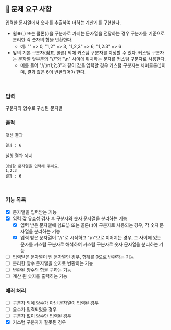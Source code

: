 ## 📍 문제 요구 사항

입력한 문자열에서 숫자를 추출하여 더하는 계산기를 구현한다.

- 쉼표(,) 또는 콜론(:)을 구분자로 가지는 문자열을 전달하는 경우 구분자를 기준으로 분리한 각 숫자의 합을 반환한다.
  - 예: "" => 0, "1,2" => 3, "1,2,3" => 6, "1,2:3" => 6
- 앞의 기본 구분자(쉼표, 콜론) 외에 커스텀 구분자를 지정할 수 있다.
  커스텀 구분자는 문자열 앞부분의 "//"와 "\n" 사이에 위치하는 문자를 커스텀 구분자로 사용한다.
  - 예를 들어 "//;\n1;2;3"과 같이 값을 입력할 경우 커스텀 구분자는 세미콜론(;)이며, 결과 값은 6이 반환되어야 한다.

<br />

### 입력

구분자와 양수로 구성된 문자열

### 출력

덧셈 결과

```
결과 : 6
```

실행 결과 예시

```
덧셈할 문자열을 입력해 주세요.
1,2:3
결과 : 6
```

<br />

### 기능 목록

- [x] 문자열을 입력받는 기능
- [x] 입력 값 유효성 검사 후 구분자와 숫자 문자열을 분리하는 기능
  - [x] 입력 받은 문자열에 쉼표(,) 또는 콜론(:)이 구분자로 사용되는 경우, 각 숫자 문자열을 분리하는 기능
  - [x] 입력 받은 문자열이 "//"로 시작하고 "\n"으로 이어지는 경우, 그 사이에 있는 문자를 커스텀 구분자로 해석하여 커스텀 구분자로 숫자 문자열을 분리하는 기능
- [ ] 입력받은 문자열이 빈 문자열인 경우, 합계를 0으로 반환하는 기능
- [ ] 분리한 양수 문자열을 숫자로 변환하는 기능
- [ ] 변환된 양수의 합을 구하는 기능
- [ ] 계산 된 숫자를 출력하는 기능

### 에러 처리

- [ ] 구분자 외에 양수가 아닌 문자열이 입력된 경우
- [ ] 음수가 입력되었을 경우
- [ ] 구분자 없이 양수만 입력된 경우
- [x] 커스텀 구분자가 잘못된 경우
